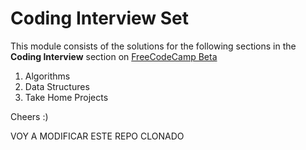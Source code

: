 # Coding Interview Set

This module consists of the solutions for the following sections in the **Coding Interview** section on [FreeCodeCamp Beta](https://beta.freecodecamp.com)

1. Algorithms
2. Data Structures
3. Take Home Projects

Cheers :)

VOY A MODIFICAR ESTE REPO CLONADO

